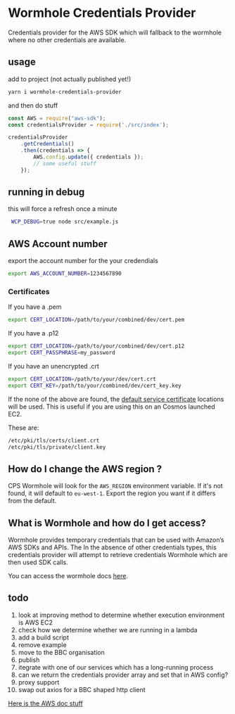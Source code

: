 # Wormhole Credentials Provider

Credentials provider for the AWS SDK which will fallback to the wormhole where no other credentials are available.

## usage

add to project (not actually published yet!)

```bash
yarn i wormhole-credentials-provider
```

and then do stuff

```javascript
const AWS = require("aws-sdk");
const credentialsProvider = require('./src/index');

credentialsProvider
    .getCredentials()
    .then(credentials => {
        AWS.config.update({ credentials });
        // some useful stuff
    });
```

## running in debug

this will force a refresh once a minute

```bash
 WCP_DEBUG=true node src/example.js
```

## AWS Account number

export the account number for the your credendials

```bash
export AWS_ACCOUNT_NUMBER=1234567890
```


### Certificates

If you have a .pem

```bash
export CERT_LOCATION=/path/to/your/combined/dev/cert.pem
```

If you have a .p12

```bash
export CERT_LOCATION=/path/to/your/combined/dev/cert.p12
export CERT_PASSPHRASE=my_password
```

If you have an unencrypted .crt

```bash
export CERT_LOCATION=/path/to/your/dev/cert.crt
export CERT_KEY=/path/to/your/combined/dev/cert_key.key
```

If the none of the above are found, the [default service certificate](https://confluence.dev.bbc.co.uk/display/platform/SSL+Certificates) locations will be used. This is useful if you are using this on an Cosmos launched EC2.

These are:

```bash
/etc/pki/tls/certs/client.crt
/etc/pki/tls/private/client.key
```

## How do I change the AWS region ?

CPS Wormhole will look for the `AWS_REGION` environment variable. If it's not found, it will default to `eu-west-1`. Export the region you want if it differs from the default.

## What is Wormhole and how do I get access?

Wormhole provides temporary credentials that can be used with Amazon’s AWS SDKs and APIs. The In the absence of other credentials types, this credentials provider will attempt to retrieve credentials Wormhole which are then used SDK calls.

You can access the wormhole docs [here](https://wormhole.api.bbci.co.uk/docs/guides.getting_access_to_an_account.html).

## todo

1. look at improving method to determine whether execution environment is AWS EC2
2. check how we determine whether we are running in a lambda
3. add a build script
4. remove example
5. move to the BBC organisation
6. publish
7. itegrate with one of our services which has a long-running process
8. can we return the credentials provider array and set that in AWS config?
9. proxy support
10. swap out axios for a BBC shaped http client

[Here is the AWS doc stuff](https://docs.aws.amazon.com/AWSJavaScriptSDK/latest/AWS/CredentialProviderChain.html)
